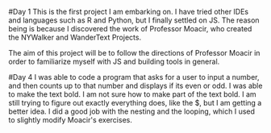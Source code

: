 #Day 1
This is the first project I am embarking on. I have tried other IDEs and languages such as R and Python, but I finally settled on JS. The reason being is because I discovered the work of Professor Moacir, who created the NYWalker and WanderText Projects.

The aim of this project will be to follow the directions of Professor Moacir in order to familiarize myself with JS and building tools in general.

#Day 4
I was able to code a program that asks for a user to input a number, and then counts up to that number and displays if its even or odd. I was able to make the text bold. I am not sure how to make part of the text bold. I am still trying to figure out exactly everything does, like the $, but I am getting a better idea. I did a good job with the nesting and the looping, which I used to slightly modify Moacir's exercises. 

